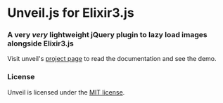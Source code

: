 # Unveil.js for Elixir3.js

### A very _very_ lightweight jQuery plugin to lazy load images alongside Elixir3.js
Visit unveil's [project page](http://luis-almeida.github.com/unveil/) to read the documentation and see the demo.

### License
Unveil is licensed under the [MIT license](http://opensource.org/licenses/MIT).
